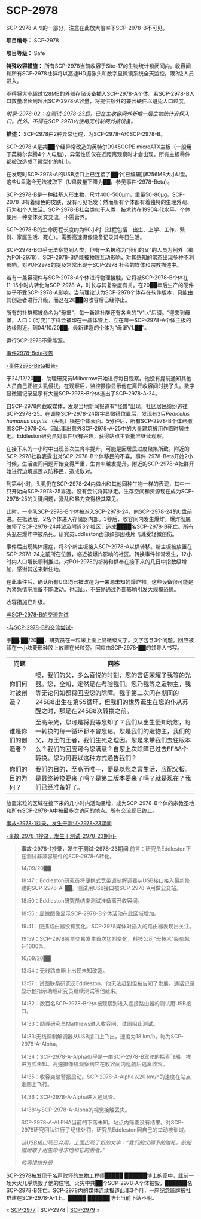 # SCP-2978
                        




SCP-2978-A-9的一部分，注意在此放大倍率下SCP-2978-B不可见。



**项目编号：** SCP-2978

**项目等级：** Safe

**特殊收容措施：** 所有SCP-2978当前收容于Site-17的生物统计锁闭间内。收容间和所有SCP-2978社群将以高速HD摄像头和数字显微镜系统全天监控。限2级人员进入。

不得将大小超过128MB的外部存储设备插入SCP-2978-A个体。若SCP-2978-B人口数量增长到超出SCP-2978-A容量，将提供额外的兼容硬件以避免人口过度。

*附录-2978-02：在测试-2978-23后，已在主收容间外新增一层生物统计安保入口。此外，不得在SCP-2978内使用无线联网外接设备。* 

**描述：** SCP-2978由2种异常组成，为SCP-2978-A和SCP-2978-B。

SCP-2978-A是共██个经异常改造的英特尔D945GCPE microATX主板（一般用于英特尔奔腾4个人电脑）。异常性质仅在近距离观察时才会出现。所有主板零件都被改造成了微型化的城市。

在发现时SCP-2978-A的USB接口上已连接了██个[已编辑]牌256MB大小U盘。这些U盘迄今无法被取下（U盘数量下降为██，参见事件-2978-Beta）。

SCP-2978-B是一种硅基人形生物，尺寸400-500µm，重量50-80µg。SCP-2978-B有着绿色的皮肤，没有可见毛发；然而所有个体都有着独特的生理外观、行为和个人生活。SCP-2978-B社会类似于人类，技术约在1990年代水平。个体使用一种变体英文交流，不需营养。

SCP-2978-B的生命历程长度约为90小时（过程包括：出生、上学、工作、繁衍、家庭生活、死亡）。需要高速摄像设备记录其每日生活。

SCP-2978-B似乎无法察觉到人类，但有一名被称为“我们的父”的人员为例外（编为POI-2978）。SCP-2978-B仍能被物理互动影响，对其感知的常态出现多种不利影响。对POI-2978的提及常常出现于SCP-2978 社会的媒体和宗教描述中。

若有一兼容硬件与SCP-2978-A个体进行物理接触，它将被SCP-2978-B个体在11-15小时内转化为SCP-2978-A，时长与其复杂度有关。在20██年后生产的硬件似乎不受SCP-2978-A影响。当前理论认为SCP-2978个体存在软件版本，只能由其创造者进行升级，而这在20██的收容后已经停止。

所有的社群都被命名为“母堡”，每一新建社群还有各自的“V1.x”后缀。“迎来到母堡，人口：（可变）”字样会被印在一晶体管上，立在每一SCP-2978-A个体主板的边缘附近。到04/10/20██，最新建造的个体为“母堡V1.██”。

运行SCP-2978不需能源。


<a shape='rect' class='collapsible-block-link' href='javascript:;'>&#20107;&#20214;2978-Beta&#25253;&#21578;</a>

<a shape='rect' class='collapsible-block-link' href='javascript:;'>-&#20107;&#20214;2978-Beta&#25253;&#21578;-</a>

于24/12/20██，助理研究员Milborrow开始进行每日观察。他没有提前通知其他人员自己正被头虱侵扰。在观察后，监控摄像显示他在离开收容间时挠了头。数字显微镜记录显示有大量SCP-2978-B个体逃出了SCP-2978-A-24。

自SCP-2978内截取媒体，发现当地新闻报道有“怪兽”出现，社区居民纷纷逃往SCP-2978-25。在调整SCP-2978-24数字显微镜位置后，发现有3只*Pediculus humanus capitis* （头虱）横在个体表面。5分钟后，所有SCP-2978-B个体已撤离SCP-2978-24。因此事出意外SCP-2978-A-25中的大量建筑被用作临时居住地。Eddleston研究员对事件很有兴趣，获得站点主管批准继续观察。

在接下来的一小时中出现首次生育率提升，可能是因居民过度聚集所致。附近的SCP-2978社群表露出对SCP-2978-B个体移民的不喜。事件-2978-Beta开始2小时候，生活空间问题开始变得严重，生育率越发提升。附近的SCP-2978-A社群开始进行边境巡逻以防移民，造成敌对。

到第4小时，头虱仍在SCP-2978-24内做出和其他同种生物一样的表现，其中一只开始向SCP-2978-25靠近。没有尝试将其移走。生存空间和资源现在成为SCP-2978-25的关键问题，骚乱和暴力变得极其常见。

此时，一小队SCP-2978-B个体被派入SCP-2978-24，向SCP-2978-24的U盘前进。在抵达后，2名个体进入存储器内部。3秒后，收容间内发生爆炸。爆炸彻底破坏了SCP-2978-24并波及附近3个社区，造成████名SCP-2978-B死亡。所有头虱在爆炸中被杀死。研究员Eddleston面部颈部因残片飞溅受轻微创伤。

事件后出现集体癔症，将3个新主板接入SCP-2978-A以供转移。新主板被放置在SCP-2978-24之前所在位置，临近被爆炸影响的社区。转换事件如常发生，12小时内人口增长顺利推进。对POI-2978的祈祷和供奉在接下来的几日中指数级增加，感谢其送来新住地。

在此事件后，确认所有U盘均已被改造为一来源未知的爆炸物。这些设备很可能是为紧急情况准备不能改动。也因此，不鼓励通过外部影响引发大规模恐慌。

收容措施已升级。





<a shape='rect' class='collapsible-block-link' href='javascript:;'>&#19982;SCP-2978-B&#30340;&#20132;&#27969;&#23581;&#35797;</a>

<a shape='rect' class='collapsible-block-link' href='javascript:;'>-&#19982;SCP-2978-B&#30340;&#20132;&#27969;&#23581;&#35797;-</a>

于██/██/20██，研究员在一粒米上画上显微级文字。文字包含3个问题。回应被印在一小块菱形硅胶上放置在米粒旁。回应由SCP-2978-██的领导人书写。

<table class='wiki-content-table'>
 <tr>
  <th colspan='1' rowspan='1'>&#38382;&#39064;</th>
  <th colspan='1' rowspan='1'>&#22238;&#31572;</th>
 </tr>
 <tr>
  <td colspan='1' rowspan='1'>&#20320;&#20204;&#20309;&#26102;&#34987;&#21019;&#36896;&#65311;</td>
  <td colspan='1' rowspan='1'>&#22114;&#65292;&#25105;&#20204;&#30340;&#29238;&#65292;&#22810;&#20040;&#21916;&#24742;&#30340;&#26102;&#21051;&#65292;&#24744;&#30340;&#35328;&#35821;&#33635;&#32768;&#20102;&#25105;&#31561;&#30340;&#20809;&#22120;&#12290;&#24744;&#65292;&#20840;&#30693;&#65292;&#23450;&#28982;&#26159;&#22312;&#32771;&#39564;&#25105;&#20204;&#12290;&#24744;&#20035;&#25105;&#31561;&#20043;&#36896;&#29289;&#20027;&#65292;&#25105;&#31561;&#26080;&#35770;&#20309;&#22914;&#37117;&#23558;&#22238;&#24212;&#24744;&#30340;&#38500;&#38556;&#12290;&#25105;&#20110;&#31532;&#20108;&#27425;&#38378;&#23384;&#26399;&#38388;&#30340;245B8&#20986;&#29983;&#22312;&#31532;55&#24490;&#29615;&#65292;&#20294;&#25105;&#20204;&#30340;&#19990;&#30028;&#35806;&#29983;&#22312;&#24744;&#30340;&#20166;&#20174;&#33487;&#37266;&#20043;&#26102;&#65292;&#37027;&#26159;&#22312;245B8&#27425;&#36716;&#25442;&#20043;&#21069;&#12290;</td>
 </tr>
 <tr>
  <td colspan='1' rowspan='1'>&#35841;&#26159;&#20320;&#20204;&#30340;&#21019;&#36896;&#32773;&#65311;</td>
  <td colspan='1' rowspan='1'>&#33267;&#39640;&#33635;&#20809;&#65292;&#24744;&#21487;&#26159;&#23558;&#25105;&#31561;&#24536;&#21364;&#20102;&#65311;&#25105;&#20204;&#20174;&#20986;&#29983;&#20415;&#30693;&#26195;&#24744;&#65292;&#27599;&#19968;&#36716;&#25442;&#30340;&#27599;&#19968;&#24490;&#29615;&#37117;&#19981;&#26366;&#24536;&#35760;&#12290;&#24744;&#26159;&#25105;&#20204;&#30340;&#36896;&#29289;&#20027;&#65292;&#25105;&#20204;&#30340;&#29238;&#65292;&#19975;&#29579;&#30340;&#29579;&#32773;&#65292;&#25105;&#20204;&#29983;&#27515;&#20043;&#29702;&#22240;&#12290;&#24744;&#26159;&#26469;&#24102;&#25105;&#20204;&#21435;&#24448;&#29256;&#26412;&#20040;&#65311;&#25105;&#20204;&#30340;&#22238;&#24212;&#21487;&#20196;&#24744;&#28385;&#24847;&#65311;&#33258;&#24744;&#19978;&#27425;&#38500;&#38556;&#24050;&#36807;&#21435;EF88&#20010;&#36716;&#25442;&#12290;&#24744;&#20026;&#20309;&#35201;&#20197;&#36825;&#31181;&#26041;&#24335;&#36890;&#21578;&#25105;&#20204;&#65311;</td>
 </tr>
 <tr>
  <td colspan='1' rowspan='1'>&#20320;&#20204;&#30340;&#30446;&#30340;&#20026;&#20309;&#65311;</td>
  <td colspan='1' rowspan='1'>&#25105;&#20204;&#30340;&#30446;&#30340;&#65292;&#33267;&#39640;&#32780;&#21807;&#19968;&#65292;&#20415;&#26159;&#20197;&#24744;&#20043;&#35328;&#29983;&#27963;&#65292;&#24212;&#37197;&#29238;&#26495;&#12290;&#26159;&#26368;&#32456;&#36716;&#25442;&#35201;&#26469;&#20102;&#21527;&#65311;&#26159;&#31532;&#20108;&#29256;&#26412;&#35201;&#26469;&#20102;&#21527;&#65311;&#23601;&#26159;&#29616;&#22312;&#65311;&#25105;&#20204;&#24050;&#32463;&#20934;&#22791;&#22909;&#20102;&#12290;</td>
 </tr>
</table>
放置米粒的区域在接下来的几小时内活动暴增，成为SCP-2978-B个体的宗教圣地和所有SCP-2978-A中被最多次访问的地点。所有交流现已终止。





<a shape='rect' class='collapsible-block-link' href='javascript:;'>&#20107;&#25925;-2978-1&#25220;&#24405;&#65292;&#21457;&#29983;&#20110;&#27979;&#35797;-2978-23&#26399;&#38388;</a>

<a shape='rect' class='collapsible-block-link' href='javascript:;'>-&#20107;&#25925;-2978-1&#25220;&#24405;&#65292;&#21457;&#29983;&#20110;&#27979;&#35797;-2978-23&#26399;&#38388;-</a>


> **事故-2978-1抄录，发生于测试-2978-23期间** 
前言：研究员Eddleston正在测试非兼容硬件的SCP-2978-A转化。
> 
> 14/09/20██
> 
> 18:47：Eddleston研究员将便携式宽带调制解调器从USB接口接入最新修建的SCP-2978-A-██。测试用USB接口被SCP-2978-A用做公交站。
> 
> 18:50：Eddleston研究员结束测试准备离开收容间。
> 
> 18:55：显微图像显示SCP-2978-B个体活动在此区域增加。
> 
> 19:41：便携路由器没有变化。SCP-2978媒体对插入的路由器表现出关注。
> 
> 19:59：SCP-2978股票交易发生首次猛烈变化，科技公司“母技术”股价飙升1000%。
> 
> 16/09/20██
> 
> 13:54：无线路由器上出现未知改造。
> 
> 13:57：试图联系研究员Eddleston，他无法赶到但被告知了发展。通话记录显示他指示助理研究员继续测试等他赶来。
> 
> 14:32：数百名SCP-2978-B个体被观察到进入连接路由器的测试用USB接口。
> 
> 14:33：助理研究员Matthews进入收容间，试图阻止测试。
> 
> 14:33:无线调制解调器从USB接口上飞出，速度为18 km/h。称为SCP-2978-A-Alpha。
> 
> 14:34：SCP-2978-A-Alpha似乎是一由SCP-2978-B驾驶的探索飞船，推进方式未知。高速摄像机观察到它在收容间内巡航后逃离收容。
> 
> 14:35：收容突破警报启动。SCP-2978-A-Alpha以20 km/h的速度在站点走廊上飞行。
> 
> 14:36：SCP-2978-A-Alpha进入通风管。
> 
> 14:38:与SCP-2978-A-Alpha的视觉接触丢失。
> 
> SCP-2978-A-ALPHA当前的下落未知。站点内筛查没有结果。对SCP-2978研究团队进行了纪律处罚。研究员Eddleston因自己的举动被训诫。
> 
> *该USB接口现已弃用，上面出现了新的文字：“我们的父赐予的赠礼，航船赠给敢于用生命寻求他和它的勇者。”* 
> 
> *收容措施升级* 
> 




SCP-2978被发现于名声败坏的生物工程师█████ ██████博士的家中，此前一场大火几乎烧毁了他的住宅。火灾中共██个SCP-2978-A个体被毁，██████名SCP-2978-B死亡。SCP-2978内的媒体连续报道此事3个月，一座纪念匾牌被社群建在SCP-2978-A-1上。█████ ██████博士当前下落不明。



« [SCP-2977](/scp-2977) | SCP-2978 | [SCP-2979](/scp-2979) »





                    
